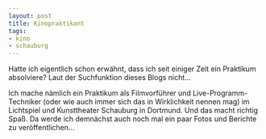 ```yaml
--- 
layout: post
title: Kinopraktikant
tags: 
- kino
- schauburg
---
```

Hatte ich eigentlich schon erwähnt, dass ich seit einiger Zeit ein Praktikum absolviere? Laut der Suchfunktion dieses Blogs nicht...

Ich mache nämlich ein Praktikum als Filmvorführer und Live-Programm-Techniker (oder wie auch immer sich das in Wirklichkeit nennen mag) im Lichtspiel und Kunsttheater Schauburg in Dortmund. Und das macht richtig Spaß. Da werde ich demnächst auch noch mal ein paar Fotos und Berichte zu veröffentlichen...
